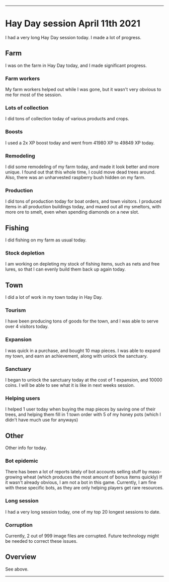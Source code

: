 
***

# Hay Day session April 11th 2021

I had a very long Hay Day session today. I made a lot of progress.

## Farm

I was on the farm in Hay Day today, and I made significant progress.

### Farm workers

My farm workers helped out while I was gone, but it wasn't very obvious to me for most of the session.

### Lots of collection

I did tons of collection today of various products and crops.

### Boosts

I used a 2x XP boost today and went from 41980 XP to 49849 XP today.

### Remodeling

I did some remodeling of my farm today, and made it look better and more unique. I found out that this whole time, I could move dead trees around. Also, there was an unharvested raspberry bush hidden on my farm.

### Production

I did tons of production today for boat orders, and town visitors. I produced items in all production buildings today, and maxed out all my smeltors, with more ore to smelt, even when spending diamonds on a new slot.

## Fishing

I did fishing on my farm as usual today.

### Stock depletion

I am working on depleting my stock of fishing items, such as nets and free lures, so that I can evenly build them back up again today.

## Town

I did a lot of work in my town today in Hay Day.

### Tourism

I have been producing tons of goods for the town, and I was able to serve over 4 visitors today.

### Expansion

I was quick in a purchase, and bought 10 map pieces. I was able to expand my town, and earn an achievement, along with unlock the sanctuary.

### Sanctuary

I began to unlock the sanctuary today at the cost of 1 expansion, and 10000 coins. I will be able to see what it is like in next weeks session.

### Helping users

I helped 1 user today when buying the map pieces by saving one of their trees, and helping them fill in 1 town order with 5 of my honey pots (which I didn't have much use for anyways)

## Other

Other info for today.

### Bot epidemic

There has been a lot of reports lately of bot accounts selling stuff by mass-growing wheat (which produces the most amount of bonus items quickly) If it wasn't already obvious, I am not a bot in this game. Currently, I am fine with these specific bots, as they are only helping players get rare resources.

### Long session

I had a very long session today, one of my top 20 longest sessions to date.

### Corruption

Currently, 2 out of 999 image files are corrupted. Future technology might be needed to correct these issues.

## Overview

See above.

***

